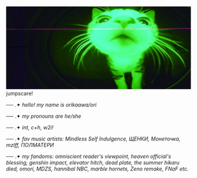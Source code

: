 ![boom](https://github.com/orikaawa/orikaawa/blob/main/cat.jfif)
jumpscare!

── .✦ *hello! my name is orikaawa/ori*

── .✦ *my pronouns are he/she*

── .✦ *int, c+h, w2i!*

── .✦ *fav music artists: Mindless Self Indulgence, ЩЕНКИ, Монеточка, mzlff, ПОЛМАТЕРИ*

── .✦ *my fandoms: omniscient reader's viewpoint, heaven official's blessing, genshin impact, elevator hitch, dead plate, the summer hikaru died, omori, MDZS, hannibal NBC, marble hornets, Zeno remake, FNaF etc.*
<!--
**orikaawa/orikaawa** is a ✨ _special_ ✨ repository because its `README.md` (this file) appears on your GitHub profile.

-->
